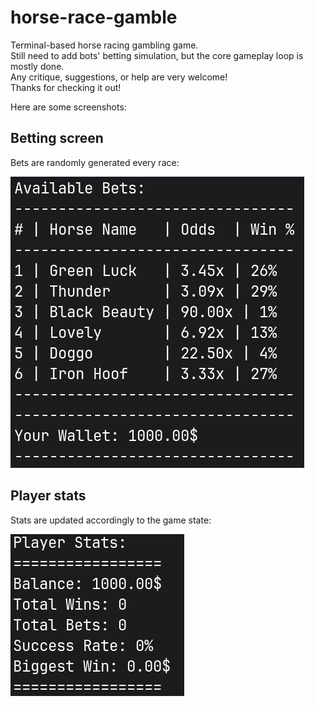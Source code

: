 # horse-race-gamble

Terminal-based horse racing gambling game.   
Still need to add bots' betting simulation, but the core gameplay loop is mostly done.  
Any critique, suggestions, or help are very welcome!   
Thanks for checking it out!  

Here are some screenshots:  

## Betting screen

Bets are randomly generated every race:  

![Bets](img/bets.png)

## Player stats

Stats are updated accordingly to the game state:  

![Stats](img/stats.png)
